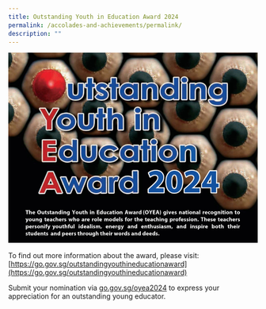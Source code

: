 ```yaml
---
title: Outstanding Youth in Education Award 2024
permalink: /accolades-and-achievements/permalink/
description: ""
---
```

   ![](/images/oyea2024.png)

To find out more information about the award, please visit: [https://go.gov.sg/outstandingyouthineducationaward](https://go.gov.sg/outstandingyouthineducationaward)

   

Submit your nomination via [go.gov.sg/oyea2024](https://go.gov.sg/oyea2024) to express your appreciation for an outstanding young educator.